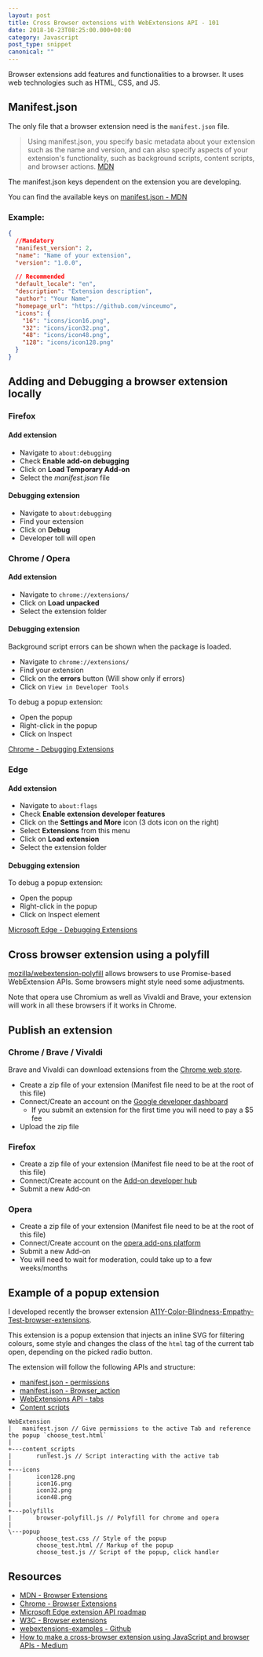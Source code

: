 ```yaml
---
layout: post
title: Cross Browser extensions with WebExtensions API - 101
date: 2018-10-23T08:25:00.000+00:00
category: Javascript
post_type: snippet
canonical: ""
---
```


Browser extensions add features and functionalities to a browser. It uses web technologies such as HTML, CSS, and JS.

## Manifest.json

The only file that a browser extension need is the `manifest.json` file.

> Using manifest.json, you specify basic metadata about your extension such as the name and version, and can also specify aspects of your extension's functionality, such as background scripts, content scripts, and browser actions.
> [MDN](https://developer.mozilla.org/en-US/docs/Mozilla/Add-ons/WebExtensions/manifest.json)

The manifest.json keys dependent on the extension you are developing.

You can find the available keys on [manifest.json - MDN](https://developer.mozilla.org/en-US/docs/Mozilla/Add-ons/WebExtensions/manifest.json)

### Example:

```json
{
  //Mandatory
  "manifest_version": 2,
  "name": "Name of your extension",
  "version": "1.0.0",

  // Recommended
  "default_locale": "en",
  "description": "Extension description",
  "author": "Your Name",
  "homepage_url": "https://github.com/vinceumo",
  "icons": {
    "16": "icons/icon16.png",
    "32": "icons/icon32.png",
    "48": "icons/icon48.png",
    "128": "icons/icon128.png"
  }
}
```

## Adding and Debugging a browser extension locally

### Firefox

#### Add extension

- Navigate to `about:debugging`
- Check **Enable add-on debugging**
- Click on **Load Temporary Add-on**
- Select the _manifest.json_ file

#### Debugging extension

- Navigate to `about:debugging`
- Find your extension
- Click on **Debug**
- Developer toll will open

### Chrome / Opera

#### Add extension

- Navigate to `chrome://extensions/`
- Click on **Load unpacked**
- Select the extension folder

#### Debugging extension

Background script errors can be shown when the package is loaded.

- Navigate to `chrome://extensions/`
- Find your extension
- Click on the **errors** button (Will show only if errors)
- Click on `View in Developer Tools`

To debug a popup extension:

- Open the popup
- Right-click in the popup
- Click on Inspect

[Chrome - Debugging Extensions](https://developer.chrome.com/extensions/tut_debugging)

### Edge

#### Add extension

- Navigate to `about:flags`
- Check **Enable extension developer features**
- Click on the **Settings and More** icon (3 dots icon on the right)
- Select **Extensions** from this menu
- Click on **Load extension**
- Select the extension folder

#### Debugging extension

To debug a popup extension:

- Open the popup
- Right-click in the popup
- Click on Inspect element

[Microsoft Edge - Debugging Extensions](https://docs.microsoft.com/en-us/microsoft-edge/extensions/guides/debugging-extensions)

## Cross browser extension using a polyfill

[mozilla/webextension-polyfill](https://github.com/mozilla/webextension-polyfill) allows browsers to use Promise-based WebExtension APIs. Some browsers might style need some adjustments.

Note that opera use Chromium as well as Vivaldi and Brave, your extension will work in all these browsers if it works in Chrome.

## Publish an extension

### Chrome / Brave / Vivaldi

Brave and Vivaldi can download extensions from the [Chrome web store](https://chrome.google.com/).

- Create a zip file of your extension (Manifest file need to be at the root of this file)
- Connect/Create an account on the [Google developer dashboard](https://chrome.google.com/webstore/developer/dashboard)
  - If you submit an extension for the first time you will need to pay a \$5 fee
- Upload the zip file

### Firefox

- Create a zip file of your extension (Manifest file need to be at the root of this file)
- Connect/Create account on the [Add-on developer hub](https://addons.mozilla.org/en-US/developers/)
- Submit a new Add-on

### Opera

- Create a zip file of your extension (Manifest file need to be at the root of this file)
- Connect/Create account on the [opera add-ons platform](https://addons.opera.com/developer/)
- Submit a new Add-on
- You will need to wait for moderation, could take up to a few weeks/months

## Example of a popup extension

I developed recently the browser extension [A11Y-Color-Blindness-Empathy-Test-browser-extensions](https://github.com/vinceumo/A11Y-Color-Blindness-Empathy-Test-browser-extensions).

This extension is a popup extension that injects an inline SVG for filtering colours, some style and changes the class of the `html` tag of the current tab open, depending on the picked radio button.

The extension will follow the following APIs and structure:

- [manifest.json - permissions](https://developer.mozilla.org/en-US/docs/Mozilla/Add-ons/WebExtensions/manifest.json/permissions)
- [manifest.json - Browser_action](https://developer.mozilla.org/en-US/docs/Mozilla/Add-ons/WebExtensions/manifest.json/browser_action)
- [WebExtensions API - tabs](https://developer.mozilla.org/en-US/docs/Mozilla/Add-ons/WebExtensions/API/tabs)
- [Content scripts](https://developer.mozilla.org/en-US/docs/Mozilla/Add-ons/WebExtensions/Content_scripts)

```
WebExtension
|   manifest.json // Give permissions to the active Tab and reference the popup `choose_test.html`
|
+---content_scripts
|       runTest.js // Script interacting with the active tab
|
+---icons
|       icon128.png
|       icon16.png
|       icon32.png
|       icon48.png
|
+---polyfills
|       browser-polyfill.js // Polyfill for chrome and opera
|
\---popup
        choose_test.css // Style of the popup
        choose_test.html // Markup of the popup
        choose_test.js // Script of the popup, click handler
```

## Resources

- [MDN - Browser Extensions](https://developer.mozilla.org/en-US/docs/Mozilla/Add-ons/WebExtensions)
- [Chrome - Browser Extensions](https://developer.chrome.com/extensions)
- [Microsoft Edge extension API roadmap](https://docs.microsoft.com/en-us/microsoft-edge/extensions/api-support/extension-api-roadmap)
- [W3C - Browser extensions](https://www.w3.org/community/browserext/)
- [webextensions-examples - Github](https://github.com/mdn/webextensions-examples)
- [How to make a cross-browser extension using JavaScript and browser APIs - Medium](https://medium.freecodecamp.org/how-to-make-a-cross-browser-extension-using-javascript-and-browser-apis-355c001cebba)
